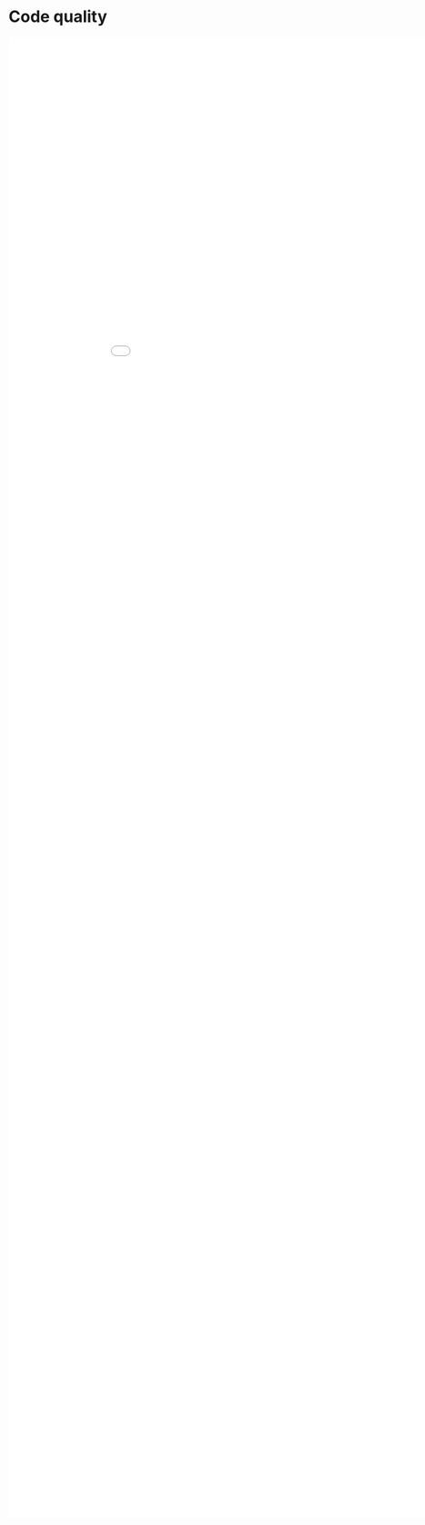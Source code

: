 # Code quality

<iframe src="/reports-generated/code-quality" style="height: 65vh; width: 100vw; overflow: hidden" frameborder="0"></iframe>
